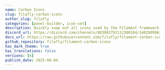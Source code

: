 ```yaml
---
name: Carbon Icons
slug: filafly-carbon-icons
author_slug: filafly
categories: [panel-builder, icon-set]
description: Quickly swap out all icons used by the Filament framework with Carbon icons.
discord_url: https://discord.com/channels/883083792112300104/1402009963664244759
docs_url: https://raw.githubusercontent.com/filafly/filament-carbon-icons/refs/heads/main/README.md
github_repository: filafly/filament-carbon-icons
has_dark_theme: true
has_translations: false
versions: [4]
publish_date: 2025-08-04
---
```

